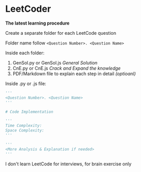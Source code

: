# LeetCoder

**The latest learning procedure**

Create a separate folder for each LeetCode question

Folder name follow `<Question Number>. <Question Name>`

Inside each folder:
   1. GenSol.py or GenSol.js *General Solution*
   2. CnE.py or CnE.js *Crack and Expand the knowledge*
   3. PDF/Markdown file to explain each step in detail *(optioanl)*

Inside .py or .js file:
   ```python 
   '''
   <Question Number>. <Question Name>
   '''
   
   # Code Implementation

   '''
   Time Complexity:
   Space Complexity:
   '''

   '''
   <More Analysis & Explanation if needed>
   '''
   ```

I don't learn LeetCode for interviews, for brain exercise only